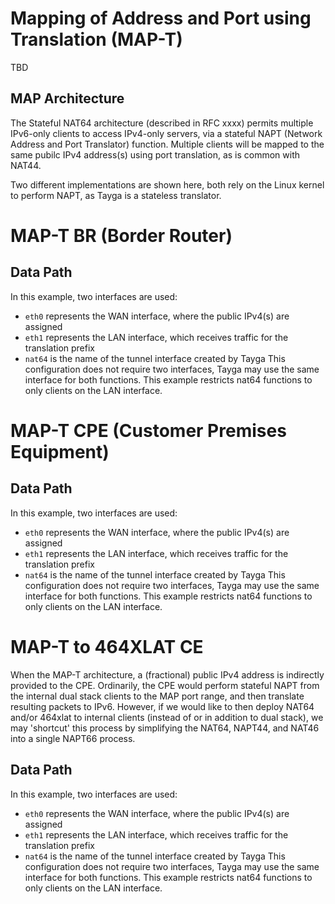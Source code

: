 # Mapping of Address and Port using Translation (MAP-T)

TBD

## MAP Architecture
The Stateful NAT64 architecture (described in RFC xxxx) permits multiple IPv6-only clients to access IPv4-only servers, via a stateful NAPT (Network Address and Port Translator) function. Multiple clients will be mapped to the same pubilc IPv4 address(s) using port translation, as is common with NAT44. 

Two different implementations are shown here, both rely on the Linux kernel to perform NAPT, as Tayga is a stateless translator. 


# MAP-T BR (Border Router)


## Data Path
In this example, two interfaces are used:
* `eth0` represents the WAN interface, where the public IPv4(s) are assigned
* `eth1` represents the LAN interface, which receives traffic for the translation prefix
* `nat64` is the name of the tunnel interface created by Tayga
This configuration does not require two interfaces, Tayga may use the same interface for both functions. This example restricts nat64 functions to only clients on the LAN interface.

# MAP-T CPE (Customer Premises Equipment)


## Data Path
In this example, two interfaces are used:
* `eth0` represents the WAN interface, where the public IPv4(s) are assigned
* `eth1` represents the LAN interface, which receives traffic for the translation prefix
* `nat64` is the name of the tunnel interface created by Tayga
This configuration does not require two interfaces, Tayga may use the same interface for both functions. This example restricts nat64 functions to only clients on the LAN interface.

# MAP-T to 464XLAT CE
When the MAP-T architecture, a (fractional) public IPv4 address is indirectly provided to the CPE. Ordinarily, the CPE would perform stateful NAPT from the internal dual stack clients to the MAP port range, and then translate resulting packets to IPv6. However, if we would like to then deploy NAT64 and/or 464xlat to internal clients (instead of or in addition to dual stack), we may 'shortcut' this process by simplifying the NAT64, NAPT44, and NAT46 into a single NAPT66 process. 


## Data Path
In this example, two interfaces are used:
* `eth0` represents the WAN interface, where the public IPv4(s) are assigned
* `eth1` represents the LAN interface, which receives traffic for the translation prefix
* `nat64` is the name of the tunnel interface created by Tayga
This configuration does not require two interfaces, Tayga may use the same interface for both functions. This example restricts nat64 functions to only clients on the LAN interface.